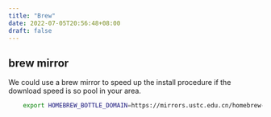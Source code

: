 ```yaml
---
title: "Brew"
date: 2022-07-05T20:56:48+08:00
draft: false 
---
```


## brew mirror

We could use a brew mirror to speed up the install procedure if the download speed
is so pool in your area.

```sh
    export HOMEBREW_BOTTLE_DOMAIN=https://mirrors.ustc.edu.cn/homebrew-bottles
```

